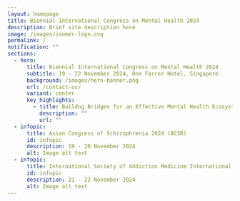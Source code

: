 ```yaml
---
layout: homepage
title: Biennial International Congress on Mental Health 2024
description: Brief site description here
image: /images/isomer-logo.svg
permalink: /
notification: ""
sections:
  - hero:
      title: Biennial International Congress on Mental Health 2024
      subtitle: 19 - 22 November 2024, One Farrer Hotel, Singapore
      background: /images/hero-banner.png
      url: /contact-us/
      variant: center
      key_highlights:
        - title: Buildng Bridges for an Effective Mental Health Ecosystem
          description: ""
          url: ""
  - infopic:
      title: Asian Congress of Schizophrenia 2024 (ACSR)
      id: infopic
      description: 19 - 20 November 2024
      alt: Image alt text
  - infopic:
      title: International Society of Addiction Medicine International C
      id: infopic
      description: 21 - 22 November 2024
      alt: Image alt text
---
```

